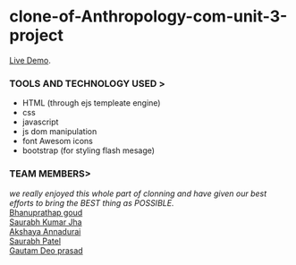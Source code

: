 # clone-of-Anthropology-com-unit-3-project
[Live Demo](https://earnest-pie-959f9d.netlify.app/).

### TOOLS AND TECHNOLOGY USED >

- HTML (through ejs templeate engine)
- css
- javascript
- js dom manipulation
- font Awesom icons
- bootstrap (for styling flash mesage)


### TEAM MEMBERS>

_we really enjoyed this whole part of clonning and have given our best efforts to bring the BEST thing as POSSIBLE._
<br>
[Bhanuprathap goud](https://github.com/BhanuPrathapGoud)<br>
[Saurabh Kumar Jha](https://github.com/saurabhKJ7)<br>
[Akshaya Annadurai](https://github.com/AkshayaAnnadurai)<br>
[Saurabh Patel](https://github.com/Saurabhpatel0894)<br>
[Gautam Deo prasad](https://github.com/Gautamdeoprasad)<br>

